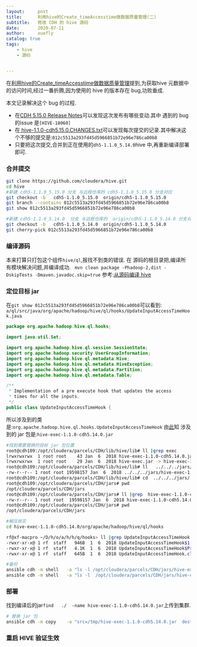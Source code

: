 ```yaml
---
layout:     post
title:      利用hive的Create_timeAccesstime做数据质量管理(二)
subtitle:   修改 CDH 的 hive 源码
date:       2020-07-11
author:     xuefly
catalog: true
tags:
    - hive
    - 源码


---
```



在[利用hive的Create_timeAccesstime做数据质量管理](https://silvermissile.github.io/2020/07/07/%E5%88%A9%E7%94%A8hive%E7%9A%84Create_timeAccesstime%E5%81%9A%E6%95%B0%E6%8D%AE%E8%B4%A8%E9%87%8F/)提到,为获取hive 元数据中的访问时间,经过一番折腾,因为使用的 hive 的版本存在 bug,功败垂成.

本文记录解决这个 bug 的过程.


 - 在[CDH 5.15.0 Release Notes](http://archive.cloudera.com/cdh5/cdh/5/hive-1.1.0-cdh5.15.0.releasenotes.html)可以发现这次发布有哪些变动.其中 遇到的 bug 的issue 是`[HIVE-18060]`
- 在[ hive-1.1.0-cdh5.15.0.CHANGES.txt](http://archive.cloudera.com/cdh5/cdh/5/hive-1.1.0-cdh5.15.0.CHANGES.txt)可以发现每次提交的记录.其中解决这个不够的提交是:`012c5513a293fd45d5966851b72e96e786ca00b8`
- 只要把这次提交,合并到正在使用的`dh5-1.1.0_5.14.0`hive 中,再重新编译部署即可.


### 合并提交
``` sh
git clone https://github.com/cloudera/hive.git
cd hive
#新建 cdh5-1.1.0_5.15.0 分支 与远程仓库的 cdh5-1.1.0_5.15.0 分支对应
git checkout -b   cdh5-1.1.0_5.15.0  origin/cdh5-1.1.0_5.15.0
git branch --contains 012c5513a293fd45d5966851b72e96e786ca00b8
git show 012c5513a293fd45d5966851b72e96e786ca00b8

#新建 cdh5-1.1.0_5.14.0  分支 与远程仓库的  origin/cdh5-1.1.0_5.14.0 分支对应
git checkout -b   cdh5-1.1.0_5.14.0  origin/cdh5-1.1.0_5.14.0
git cherry-pick 012c5513a293fd45d5966851b72e96e786ca00b8
```
### 编译源码
本来打算只打包这个组件`hive/ql`,报找不到类的错误.
在 源码的根目录把,编译所有模块解决问题,并编译成功.
` mvn clean package -Phadoop-2,dist -DskipTests -Dmaven.javadoc.skip=true`
参考:[从源码编译 hive](https://cwiki.apache.org/confluence/display/Hive/GettingStarted#GettingStarted-BuildingHivefromSource)
### 定位目标 jar
在`git show 012c5513a293fd45d5966851b72e96e786ca00b8`可以看到:
`a/ql/src/java/org/apache/hadoop/hive/ql/hooks/UpdateInputAccessTimeHook.java`
``` java
package org.apache.hadoop.hive.ql.hooks;

import java.util.Set;

import org.apache.hadoop.hive.ql.session.SessionState;
import org.apache.hadoop.security.UserGroupInformation;
import org.apache.hadoop.hive.ql.metadata.Hive;
import org.apache.hadoop.hive.ql.metadata.HiveException;
import org.apache.hadoop.hive.ql.metadata.Partition;
import org.apache.hadoop.hive.ql.metadata.Table;

/**
 * Implementation of a pre execute hook that updates the access
 * times for all the inputs.
 */
public class UpdateInputAccessTimeHook {
```
所以涉及到的类是:`org.apache.hadoop.hive.ql.hooks.UpdateInputAccessTimeHook`
由[此](https://jar-download.com/artifacts/org.apache.hive/hive-exec/3.1.0/source-code/org/apache/hadoop/hive/ql/hooks/UpdateInputAccessTimeHook.java)知
涉及到的 jar 包是:`hive-exec-1.1.0-cdh5.14.0.jar`


``` sh
#找到需要替换的目标 jar 包位置
root@cdh109:/opt/cloudera/parcels/CDH/lib/hive/lib# ll |grep exec
lrwxrwxrwx  1 root root    43 Jan  6  2018 hive-exec-1.1.0-cdh5.14.0.jar -> ../../../jars/hive-exec-1.1.0-cdh5.14.0.jar
lrwxrwxrwx  1 root root    29 Jan  6  2018 hive-exec.jar -> hive-exec-1.1.0-cdh5.14.0.jar
root@cdh109:/opt/cloudera/parcels/CDH/lib/hive/lib# ll   ../../../jars/hive-exec-1.1.0-cdh5.14.0.jar
-rw-r--r-- 1 root root 19598157 Jan  6  2018 ../../../jars/hive-exec-1.1.0-cdh5.14.0.jar
root@cdh109:/opt/cloudera/parcels/CDH/lib/hive/lib# cd  ../../../jars/
root@cdh109:/opt/cloudera/parcels/CDH/jars# pwd
/opt/cloudera/parcels/CDH/jars
root@cdh109:/opt/cloudera/parcels/CDH/jars# ll |grep  hive-exec-1.1.0-cdh5.14.0.jar
-rw-r--r-- 1 root root  19598157 Jan  6  2018 hive-exec-1.1.0-cdh5.14.0.jar
root@cdh109:/opt/cloudera/parcels/CDH/jars# pwd
/opt/cloudera/parcels/CDH/jars

#解压核实
cd hive-exec-1.1.0-cdh5.14.0/org/apache/hadoop/hive/ql/hooks

rf@xf-macpro ~/D/h/o/a/h/h/q/hooks> ll |grep UpdateInputAccessTimeHook.
-rwxr-xr-x@ 1 rf  staff   946B  1  6  2018 UpdateInputAccessTimeHook$1.class
-rwxr-xr-x@ 1 rf  staff   4.1K  1  6  2018 UpdateInputAccessTimeHook$PreExec.class
-rwxr-xr-x@ 1 rf  staff   645B  1  6  2018 UpdateInputAccessTimeHook.class
```



``` sh
#备份
ansible cdh -m shell   -a "ls -l /opt/cloudera/parcels/CDH/jars/hive-exec-1.1.0-cdh5.14.0.jar  "
ansible cdh -m shell   -a "ls -l  /opt/cloudera/parcels/CDH/jars/hive-exec-1.1.0-cdh5.14.0.jar.old"
```

### 部署

找到编译后的jar`find   ./  -name hive-exec-1.1.0-cdh5.14.0.jar`上传到集群.

``` sh
# 替换 jar 包
ansible cdh -m copy    -a "src=/tmp/hive-exec-1.1.0-cdh5.14.0.jar  dest=/opt/cloudera/parcels/CDH/jars/hive-exec-1.1.0-cdh5.14.0.jar"
```
### 重启 HIVE 验证生效
